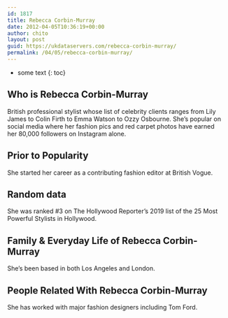 ```yaml
---
id: 1817
title: Rebecca Corbin-Murray
date: 2012-04-05T10:36:19+00:00
author: chito
layout: post
guid: https://ukdataservers.com/rebecca-corbin-murray/
permalink: /04/05/rebecca-corbin-murray/
---
```


* some text
{: toc}
          
          
## Who is  Rebecca Corbin-Murray
                  
                  
                  
British professional stylist whose list of celebrity clients ranges from Lily James to Colin Firth to Emma Watson to Ozzy Osbourne. She&#8217;s popular on social media where her fashion pics and red carpet photos have earned her 80,000 followers on Instagram alone.
                  
                
                
                
## Prior to Popularity 
                  
                  
                  
She started her career as a contributing fashion editor at British Vogue.
                  
                
                
                
## Random data 
                  
                  
                  
She was ranked #3 on The Hollywood Reporter&#8217;s 2019 list of the 25 Most Powerful Stylists in Hollywood.
                  
                
                
                
## Family & Everyday Life of Rebecca Corbin-Murray
                  
                  
                  
She&#8217;s been based in both Los Angeles and London.
                  
                
                
                
## People Related With  Rebecca Corbin-Murray
                  
                  
                  
She has worked with major fashion designers including Tom Ford.
                  
                
              
            
          
          
          
    
    
  
